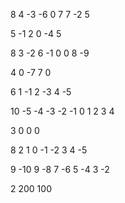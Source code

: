 8
4 -3 -6 0 7 7 -2 5


5
-1 2 0 -4 5

8
3 -2 6 -1 0 0 8 -9

4
0 -7 7 0

6
1 -1 2 -3 4 -5

10
-5 -4 -3 -2 -1 0 1 2 3 4

3
0 0 0

8
2 1 0 -1 -2 3 4 -5

9
-10 9 -8 7 -6 5 -4 3 -2

2
200 100